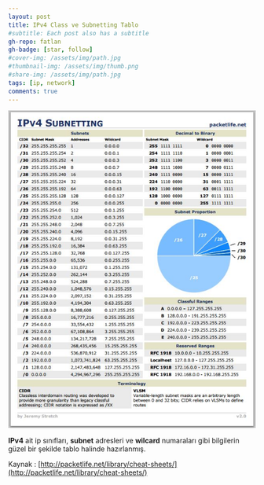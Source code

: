 ```yaml
---
layout: post
title: IPv4 Class ve Subnetting Tablo
#subtitle: Each post also has a subtitle
gh-repo: fatlan
gh-badge: [star, follow]
#cover-img: /assets/img/path.jpg
#thumbnail-img: /assets/img/thumb.png
#share-img: /assets/img/path.jpg
tags: [ip, network]
comments: true
---
```

![Crepe](assets/img/ipcss/ipclss01.png)

**IPv4** ait ip sınıfları, **subnet** adresleri ve **wilcard** numaraları gibi bilgilerin güzel bir şekilde tablo halinde hazırlanmış.

Kaynak : [http://packetlife.net/library/cheat-sheets/](http://packetlife.net/library/cheat-sheets/) <br>